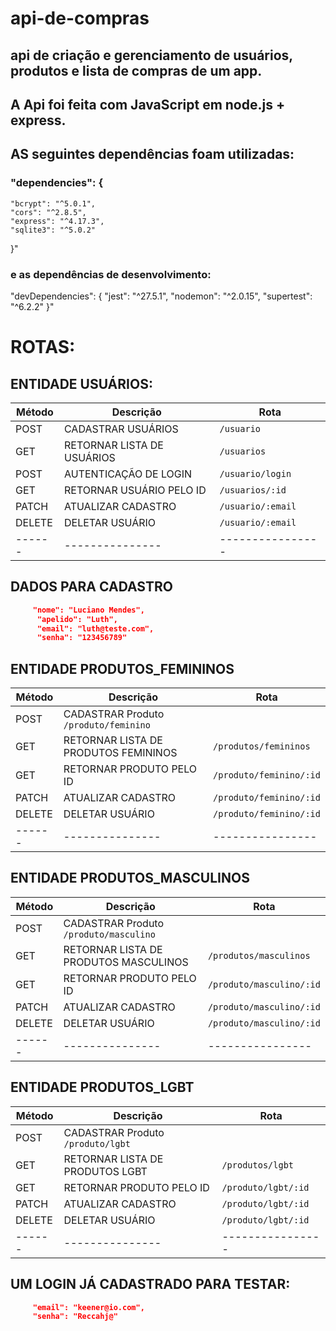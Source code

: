 # api-de-compras

## api de criação e gerenciamento de usuários, produtos e lista de compras de um app.

## A Api foi feita com JavaScript em node.js + express.

## AS seguintes dependências foam utilizadas:

### "dependencies": {

    "bcrypt": "^5.0.1",
    "cors": "^2.8.5",
    "express": "^4.17.3",
    "sqlite3": "^5.0.2"

}"

### e as dependências de desenvolvimento:

"devDependencies": {
"jest": "^27.5.1",
"nodemon": "^2.0.15",
"supertest": "^6.2.2"
}"

# ROTAS:

## ENTIDADE USUÁRIOS:

| Método | Descrição                     | Rota              |
| ------ | ----------------------------- | ----------------- |
| POST   | CADASTRAR USUÁRIOS            | `/usuario`
| GET    | RETORNAR LISTA DE USUÁRIOS    | `/usuarios`       |
| POST   | AUTENTICAÇÃO DE LOGIN         | `/usuario/login`  |
| GET    | RETORNAR USUÁRIO PELO ID      | `/usuarios/:id`   |
| PATCH  | ATUALIZAR CADASTRO            | `/usuario/:email` |
| DELETE | DELETAR USUÁRIO               | `/usuario/:email` |
| ------ | ---------------               | ----------------  |


## DADOS PARA CADASTRO

```json
     "nome": "Luciano Mendes",
      "apelido": "Luth",
      "email": "luth@teste.com",
      "senha": "123456789"
```

## ENTIDADE PRODUTOS_FEMININOS

| Método | Descrição                             | Rota                    |
| ------ | ------------------------------------- | ----------------------- |
| POST   | CADASTRAR Produto `/produto/feminino` |
| GET    | RETORNAR LISTA DE PRODUTOS FEMININOS  | `/produtos/femininos`   |
| GET    | RETORNAR PRODUTO PELO ID              | `/produto/feminino/:id` |
| PATCH  | ATUALIZAR CADASTRO                    | `/produto/feminino/:id` |
| DELETE | DELETAR USUÁRIO                       | `/produto/feminino/:id` |
| ------ | ---------------                       | ----------------        |

## ENTIDADE PRODUTOS_MASCULINOS

| Método | Descrição                              | Rota                     |
| ------ | -------------------------------------- | ------------------------ |
| POST   | CADASTRAR Produto `/produto/masculino` |
| GET    | RETORNAR LISTA DE PRODUTOS MASCULINOS  | `/produtos/masculinos`   |
| GET    | RETORNAR PRODUTO PELO ID               | `/produto/masculino/:id` |
| PATCH  | ATUALIZAR CADASTRO                     | `/produto/masculino/:id` |
| DELETE | DELETAR USUÁRIO                        | `/produto/masculino/:id` |
| ------ | ---------------                        | ----------------         |

## ENTIDADE PRODUTOS_LGBT

| Método | Descrição                         | Rota                |
| ------ | --------------------------------- | ------------------- |
| POST   | CADASTRAR Produto `/produto/lgbt` |
| GET    | RETORNAR LISTA DE PRODUTOS LGBT   | `/produtos/lgbt`    |
| GET    | RETORNAR PRODUTO PELO ID          | `/produto/lgbt/:id` |
| PATCH  | ATUALIZAR CADASTRO                | `/produto/lgbt/:id` |
| DELETE | DELETAR USUÁRIO                   | `/produto/lgbt/:id` |
| ------ | ---------------                   | ----------------    |

## UM LOGIN JÁ CADASTRADO PARA TESTAR:

```json
     "email": "keener@io.com",
     "senha": "Reccahj@"
```
